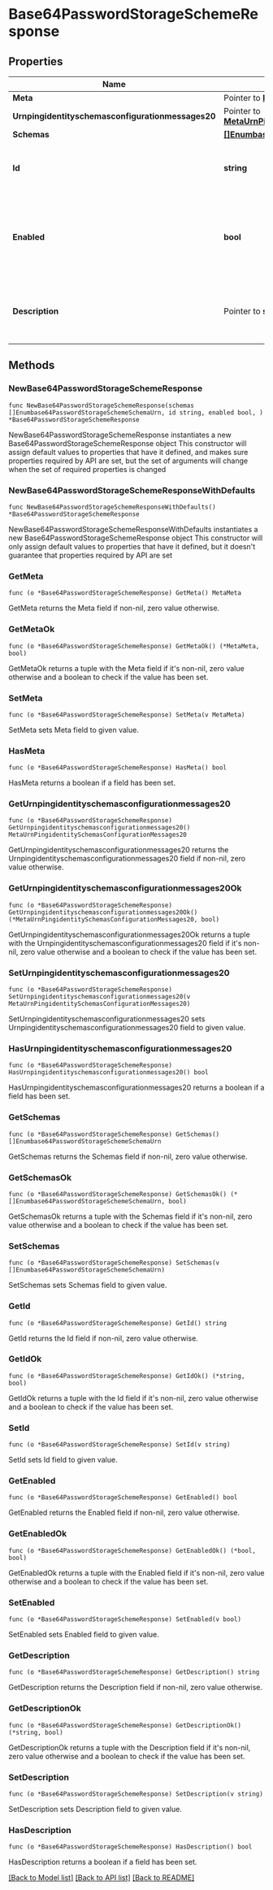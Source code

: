 # Base64PasswordStorageSchemeResponse

## Properties

Name | Type | Description | Notes
------------ | ------------- | ------------- | -------------
**Meta** | Pointer to [**MetaMeta**](MetaMeta.md) |  | [optional] 
**Urnpingidentityschemasconfigurationmessages20** | Pointer to [**MetaUrnPingidentitySchemasConfigurationMessages20**](MetaUrnPingidentitySchemasConfigurationMessages20.md) |  | [optional] 
**Schemas** | [**[]Enumbase64PasswordStorageSchemeSchemaUrn**](Enumbase64PasswordStorageSchemeSchemaUrn.md) |  | 
**Id** | **string** | Name of the Password Storage Scheme | 
**Enabled** | **bool** | Indicates whether the Base64 Password Storage Scheme is enabled for use. | 
**Description** | Pointer to **string** | A description for this Password Storage Scheme | [optional] 

## Methods

### NewBase64PasswordStorageSchemeResponse

`func NewBase64PasswordStorageSchemeResponse(schemas []Enumbase64PasswordStorageSchemeSchemaUrn, id string, enabled bool, ) *Base64PasswordStorageSchemeResponse`

NewBase64PasswordStorageSchemeResponse instantiates a new Base64PasswordStorageSchemeResponse object
This constructor will assign default values to properties that have it defined,
and makes sure properties required by API are set, but the set of arguments
will change when the set of required properties is changed

### NewBase64PasswordStorageSchemeResponseWithDefaults

`func NewBase64PasswordStorageSchemeResponseWithDefaults() *Base64PasswordStorageSchemeResponse`

NewBase64PasswordStorageSchemeResponseWithDefaults instantiates a new Base64PasswordStorageSchemeResponse object
This constructor will only assign default values to properties that have it defined,
but it doesn't guarantee that properties required by API are set

### GetMeta

`func (o *Base64PasswordStorageSchemeResponse) GetMeta() MetaMeta`

GetMeta returns the Meta field if non-nil, zero value otherwise.

### GetMetaOk

`func (o *Base64PasswordStorageSchemeResponse) GetMetaOk() (*MetaMeta, bool)`

GetMetaOk returns a tuple with the Meta field if it's non-nil, zero value otherwise
and a boolean to check if the value has been set.

### SetMeta

`func (o *Base64PasswordStorageSchemeResponse) SetMeta(v MetaMeta)`

SetMeta sets Meta field to given value.

### HasMeta

`func (o *Base64PasswordStorageSchemeResponse) HasMeta() bool`

HasMeta returns a boolean if a field has been set.

### GetUrnpingidentityschemasconfigurationmessages20

`func (o *Base64PasswordStorageSchemeResponse) GetUrnpingidentityschemasconfigurationmessages20() MetaUrnPingidentitySchemasConfigurationMessages20`

GetUrnpingidentityschemasconfigurationmessages20 returns the Urnpingidentityschemasconfigurationmessages20 field if non-nil, zero value otherwise.

### GetUrnpingidentityschemasconfigurationmessages20Ok

`func (o *Base64PasswordStorageSchemeResponse) GetUrnpingidentityschemasconfigurationmessages20Ok() (*MetaUrnPingidentitySchemasConfigurationMessages20, bool)`

GetUrnpingidentityschemasconfigurationmessages20Ok returns a tuple with the Urnpingidentityschemasconfigurationmessages20 field if it's non-nil, zero value otherwise
and a boolean to check if the value has been set.

### SetUrnpingidentityschemasconfigurationmessages20

`func (o *Base64PasswordStorageSchemeResponse) SetUrnpingidentityschemasconfigurationmessages20(v MetaUrnPingidentitySchemasConfigurationMessages20)`

SetUrnpingidentityschemasconfigurationmessages20 sets Urnpingidentityschemasconfigurationmessages20 field to given value.

### HasUrnpingidentityschemasconfigurationmessages20

`func (o *Base64PasswordStorageSchemeResponse) HasUrnpingidentityschemasconfigurationmessages20() bool`

HasUrnpingidentityschemasconfigurationmessages20 returns a boolean if a field has been set.

### GetSchemas

`func (o *Base64PasswordStorageSchemeResponse) GetSchemas() []Enumbase64PasswordStorageSchemeSchemaUrn`

GetSchemas returns the Schemas field if non-nil, zero value otherwise.

### GetSchemasOk

`func (o *Base64PasswordStorageSchemeResponse) GetSchemasOk() (*[]Enumbase64PasswordStorageSchemeSchemaUrn, bool)`

GetSchemasOk returns a tuple with the Schemas field if it's non-nil, zero value otherwise
and a boolean to check if the value has been set.

### SetSchemas

`func (o *Base64PasswordStorageSchemeResponse) SetSchemas(v []Enumbase64PasswordStorageSchemeSchemaUrn)`

SetSchemas sets Schemas field to given value.


### GetId

`func (o *Base64PasswordStorageSchemeResponse) GetId() string`

GetId returns the Id field if non-nil, zero value otherwise.

### GetIdOk

`func (o *Base64PasswordStorageSchemeResponse) GetIdOk() (*string, bool)`

GetIdOk returns a tuple with the Id field if it's non-nil, zero value otherwise
and a boolean to check if the value has been set.

### SetId

`func (o *Base64PasswordStorageSchemeResponse) SetId(v string)`

SetId sets Id field to given value.


### GetEnabled

`func (o *Base64PasswordStorageSchemeResponse) GetEnabled() bool`

GetEnabled returns the Enabled field if non-nil, zero value otherwise.

### GetEnabledOk

`func (o *Base64PasswordStorageSchemeResponse) GetEnabledOk() (*bool, bool)`

GetEnabledOk returns a tuple with the Enabled field if it's non-nil, zero value otherwise
and a boolean to check if the value has been set.

### SetEnabled

`func (o *Base64PasswordStorageSchemeResponse) SetEnabled(v bool)`

SetEnabled sets Enabled field to given value.


### GetDescription

`func (o *Base64PasswordStorageSchemeResponse) GetDescription() string`

GetDescription returns the Description field if non-nil, zero value otherwise.

### GetDescriptionOk

`func (o *Base64PasswordStorageSchemeResponse) GetDescriptionOk() (*string, bool)`

GetDescriptionOk returns a tuple with the Description field if it's non-nil, zero value otherwise
and a boolean to check if the value has been set.

### SetDescription

`func (o *Base64PasswordStorageSchemeResponse) SetDescription(v string)`

SetDescription sets Description field to given value.

### HasDescription

`func (o *Base64PasswordStorageSchemeResponse) HasDescription() bool`

HasDescription returns a boolean if a field has been set.


[[Back to Model list]](../README.md#documentation-for-models) [[Back to API list]](../README.md#documentation-for-api-endpoints) [[Back to README]](../README.md)


